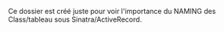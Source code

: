Ce dossier est créé juste pour voir l'importance du NAMING des Class/tableau sous Sinatra/ActiveRecord.